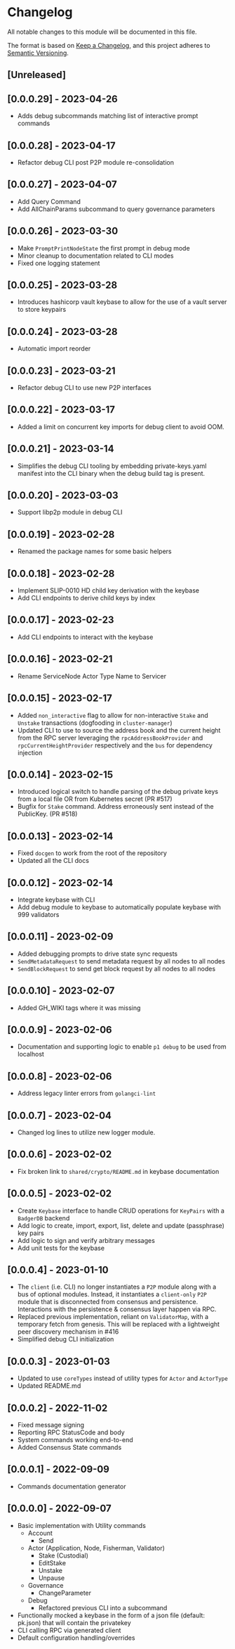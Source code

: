 # Changelog

All notable changes to this module will be documented in this file.

The format is based on [Keep a Changelog](https://keepachangelog.com/en/1.0.0/),
and this project adheres to [Semantic Versioning](https://semver.org/spec/v2.0.0.html).

## [Unreleased]

## [0.0.0.29] - 2023-04-26

- Adds debug subcommands matching list of interactive prompt commands

## [0.0.0.28] - 2023-04-17

- Refactor debug CLI post P2P module re-consolidation

## [0.0.0.27] - 2023-04-07

- Add Query Command
- Add AllChainParams subcommand to query governance parameters

## [0.0.0.26] - 2023-03-30

- Make `PromptPrintNodeState` the first prompt in debug mode
- Minor cleanup to documentation related to CLI modes
- Fixed one logging statement

## [0.0.0.25] - 2023-03-28

- Introduces hashicorp vault keybase to allow for the use of a vault server to store keypairs

## [0.0.0.24] - 2023-03-28

- Automatic import reorder

## [0.0.0.23] - 2023-03-21

- Refactor debug CLI to use new P2P interfaces

## [0.0.0.22] - 2023-03-17

- Added a limit on concurrent key imports for debug client to avoid OOM.

## [0.0.0.21] - 2023-03-14

- Simplifies the debug CLI tooling by embedding private-keys.yaml manifest
  into the CLI binary when the debug build tag is present.

## [0.0.0.20] - 2023-03-03

- Support libp2p module in debug CLI

## [0.0.0.19] - 2023-02-28

- Renamed the package names for some basic helpers

## [0.0.0.18] - 2023-02-28

- Implement SLIP-0010 HD child key derivation with the keybase
- Add CLI endpoints to derive child keys by index

## [0.0.0.17] - 2023-02-23

- Add CLI endpoints to interact with the keybase

## [0.0.0.16] - 2023-02-21

- Rename ServiceNode Actor Type Name to Servicer

## [0.0.0.15] - 2023-02-17

- Added `non_interactive` flag to allow for non-interactive `Stake` and `Unstake` transactions (dogfooding in `cluster-manager`)
- Updated CLI to use to source the address book and the current height from the RPC server leveraging the `rpcAddressBookProvider` and `rpcCurrentHeightProvider` respectively and the `bus` for dependency injection

## [0.0.0.14] - 2023-02-15

- Introduced logical switch to handle parsing of the debug private keys from a local file OR from Kubernetes secret (PR #517)
- Bugfix for `Stake` command. Address erroneously sent instead of the PublicKey. (PR #518)

## [0.0.0.13] - 2023-02-14

- Fixed `docgen` to work from the root of the repository
- Updated all the CLI docs

## [0.0.0.12] - 2023-02-14

- Integrate keybase with CLI
- Add debug module to keybase to automatically populate keybase with 999 validators

## [0.0.0.11] - 2023-02-09

- Added debugging prompts to drive state sync requests
- `SendMetadataRequest` to send metadata request by all nodes to all nodes
- `SendBlockRequest` to send get block request by all nodes to all nodes

## [0.0.0.10] - 2023-02-07

- Added GH_WIKI tags where it was missing

## [0.0.0.9] - 2023-02-06

- Documentation and supporting logic to enable `p1 debug` to be used from localhost

## [0.0.0.8] - 2023-02-06

- Address legacy linter errors from `golangci-lint`

## [0.0.0.7] - 2023-02-04

- Changed log lines to utilize new logger module.

## [0.0.0.6] - 2023-02-02

- Fix broken link to `shared/crypto/README.md` in keybase documentation

## [0.0.0.5] - 2023-02-02

- Create `Keybase` interface to handle CRUD operations for `KeyPairs` with a `BadgerDB` backend
- Add logic to create, import, export, list, delete and update (passphrase) key pairs
- Add logic to sign and verify arbitrary messages
- Add unit tests for the keybase

## [0.0.0.4] - 2023-01-10

- The `client` (i.e. CLI) no longer instantiates a `P2P` module along with a bus of optional modules. Instead, it instantiates a `client-only` `P2P` module that is disconnected from consensus and persistence. Interactions with the persistence & consensus layer happen via RPC.
- Replaced previous implementation, reliant on `ValidatorMap`, with a temporary fetch from genesis. This will be replaced with a lightweight peer discovery mechanism in #416
- Simplified debug CLI initialization

## [0.0.0.3] - 2023-01-03

- Updated to use `coreTypes` instead of utility types for `Actor` and `ActorType`
- Updated README.md

## [0.0.0.2] - 2022-11-02

- Fixed message signing
- Reporting RPC StatusCode and body
- System commands working end-to-end
- Added Consensus State commands

## [0.0.0.1] - 2022-09-09

- Commands documentation generator

## [0.0.0.0] - 2022-09-07

- Basic implementation with Utility commands
  - Account
    - Send
  - Actor (Application, Node, Fisherman, Validator)
    - Stake (Custodial)
    - EditStake
    - Unstake
    - Unpause
  - Governance
    - ChangeParameter
  - Debug
    - Refactored previous CLI into a subcommand
- Functionally mocked a keybase in the form of a json file (default: pk.json) that will contain the privatekey
- CLI calling RPC via generated client
- Default configuration handling/overrides

<!-- GITHUB_WIKI: changelog/client -->
